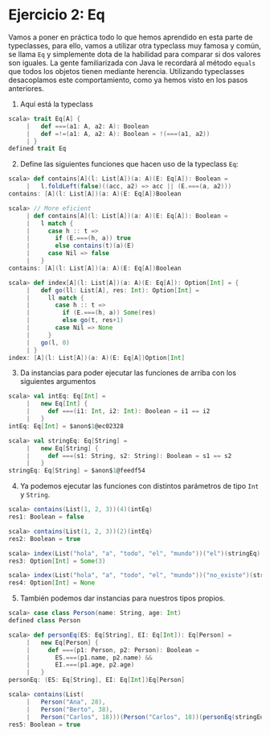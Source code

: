 # Ejercicio 2: Eq

Vamos a poner en práctica todo lo que hemos aprendido en esta parte de typeclasses, para ello, vamos a utilizar otra typeclass muy famosa y común, se llama `Eq` y simplemente dota de la habilidad para comparar si dos valores son iguales. La gente familiarizada con Java le recordará al método `equals` que todos los objetos tienen mediante herencia. Utilizando typeclasses desacoplamos este comportamiento, como ya hemos visto en los pasos anteriores.

1. Aquí está la typeclass

```scala
scala> trait Eq[A] {
     |   def ===(a1: A, a2: A): Boolean
     |   def =!=(a1: A, a2: A): Boolean = !(===(a1, a2))
     | }
defined trait Eq
```

2. Define las siguientes funciones que hacen uso de la typeclass `Eq`:

```scala
scala> def contains[A](l: List[A])(a: A)(E: Eq[A]): Boolean =
     |   l.foldLeft(false)((acc, a2) => acc || (E.===(a, a2)))
contains: [A](l: List[A])(a: A)(E: Eq[A])Boolean

scala> // More eficient
     | def contains[A](l: List[A])(a: A)(E: Eq[A]): Boolean =
     |   l match {
     |     case h :: t =>
     |       if (E.===(h, a)) true
     |       else contains(t)(a)(E)
     |     case Nil => false
     |   }
contains: [A](l: List[A])(a: A)(E: Eq[A])Boolean

scala> def index[A](l: List[A])(a: A)(E: Eq[A]): Option[Int] = {
     |   def go(ll: List[A], res: Int): Option[Int] =
     |     ll match {
     |       case h :: t =>
     |         if (E.===(h, a)) Some(res)
     |         else go(t, res+1)
     |       case Nil => None
     |     }
     |   go(l, 0)
     | }
index: [A](l: List[A])(a: A)(E: Eq[A])Option[Int]
```

3. Da instancias para poder ejecutar las funciones de arriba con los siguientes argumentos

```scala
scala> val intEq: Eq[Int] =
     |   new Eq[Int] {
     |     def ===(i1: Int, i2: Int): Boolean = i1 == i2
     |   }
intEq: Eq[Int] = $anon$1@ec02328

scala> val stringEq: Eq[String] =
     |   new Eq[String] {
     |     def ===(s1: String, s2: String): Boolean = s1 == s2
     |   }
stringEq: Eq[String] = $anon$1@feedf54
```

4. Ya podemos ejecutar las funciones con distintos parámetros de tipo `Int` y `String`.

```scala
scala> contains(List(1, 2, 3))(4)(intEq)
res1: Boolean = false

scala> contains(List(1, 2, 3))(2)(intEq)
res2: Boolean = true

scala> index(List("hola", "a", "todo", "el", "mundo"))("el")(stringEq)
res3: Option[Int] = Some(3)

scala> index(List("hola", "a", "todo", "el", "mundo"))("no_existe")(stringEq)
res4: Option[Int] = None
```

5. También podemos dar instancias para nuestros tipos propios.

```scala
scala> case class Person(name: String, age: Int)
defined class Person

scala> def personEq(ES: Eq[String], EI: Eq[Int]): Eq[Person] =
     |   new Eq[Person] {
     |     def ===(p1: Person, p2: Person): Boolean =
     |       ES.===(p1.name, p2.name) &&
     |       EI.===(p1.age, p2.age)
     |   }
personEq: (ES: Eq[String], EI: Eq[Int])Eq[Person]

scala> contains(List(
     |   Person("Ana", 28),
     |   Person("Berto", 38),
     |   Person("Carlos", 18)))(Person("Carlos", 18))(personEq(stringEq, intEq))
res5: Boolean = true
```
